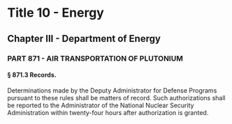 
# Title 10 - Energy
## Chapter III - Department of Energy
### PART 871 - AIR TRANSPORTATION OF PLUTONIUM
#### § 871.3 Records.

Determinations made by the Deputy Administrator for Defense Programs pursuant to these rules shall be matters of record. Such authorizations shall be reported to the Administrator of the National Nuclear Security Administration within twenty-four hours after authorization is granted.

